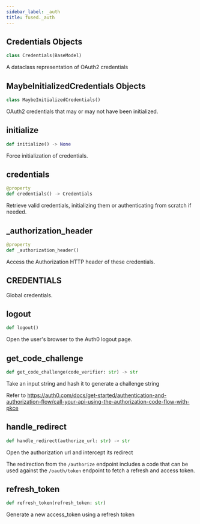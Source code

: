 ```yaml
---
sidebar_label: _auth
title: fused._auth
---
```


## Credentials Objects

```python
class Credentials(BaseModel)
```

A dataclass representation of OAuth2 credentials

## MaybeInitializedCredentials Objects

```python
class MaybeInitializedCredentials()
```

OAuth2 credentials that may or may not have been initialized.

## initialize

```python
def initialize() -> None
```

Force initialization of credentials.

## credentials

```python
@property
def credentials() -> Credentials
```

Retrieve valid credentials, initializing them or authenticating from scratch if needed.

## \_authorization\_header

```python
@property
def _authorization_header()
```

Access the Authorization HTTP header of these credentials.

## CREDENTIALS

Global credentials.

## logout

```python
def logout()
```

Open the user's browser to the Auth0 logout page.

## get\_code\_challenge

```python
def get_code_challenge(code_verifier: str) -> str
```

Take an input string and hash it to generate a challenge string

Refer to https://auth0.com/docs/get-started/authentication-and-authorization-flow/call-your-api-using-the-authorization-code-flow-with-pkce

## handle\_redirect

```python
def handle_redirect(authorize_url: str) -> str
```

Open the authorization url and intercept its redirect

The redirection from the `/authorize` endpoint includes a code that can be used
against the `/oauth/token` endpoint to fetch a refresh and access token.

## refresh\_token

```python
def refresh_token(refresh_token: str)
```

Generate a new access_token using a refresh token
